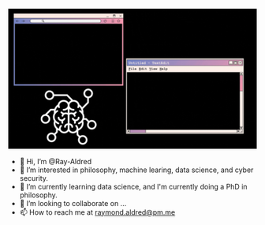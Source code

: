 ![This is an image](https://raw.githubusercontent.com/Ray-Aldred/Ray-Aldred/main/GitHub.gif)

- 👋 Hi, I’m @Ray-Aldred
- 👀 I’m interested in philosophy, machine learing, data science, and cyber security.
- 🌱 I’m currently learning data science, and I'm currently doing a PhD in philosophy.
- 💞️ I’m looking to collaborate on ...
- 📫 How to reach me at raymond.aldred@pm.me

<!---
Ray-Aldred/Ray-Aldred is a ✨ special ✨ repository because its `README.md` (this file) appears on your GitHub profile.
You can click the Preview link to take a look at your changes. 
--->
